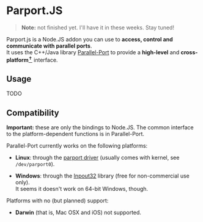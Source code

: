 # Parport.JS

> **Note:** not finished yet. I'll have it in these weeks. Stay tuned!

Parport.js is a Node.JS addon you can use to **access,
control and communicate with parallel ports**.  
It uses the C++/Java library [Parallel-Port](http://parallel-port.googlecode.com) to
provide a **high-level** and **cross-platform**[<sup>✝</sup>](#compatibility) interface.

## Usage

TODO

## Compatibility

**Important:** these are only the bindings to Node.JS. The common interface
to the platform-dependent functions is in Parallel-Port.

Parallel-Port currently works on the following platforms:

 * **Linux**: through the [parport driver](http://cyberelk.net/tim/parport/parport.html) (usually comes with kernel, see `/dev/parport0`).

 * **Windows**: through the [Inpout32](http://logix4u.net/component/content/article/14-parallel-port/16-inpout32dll-for-windows-982000ntxp) library (free for non-commercial use only).  
   It seems it doesn't work on 64-bit Windows, though.

Platforms with no (but planned) support:

 * **Darwin** (that is, Mac OSX and iOS) not supported.
